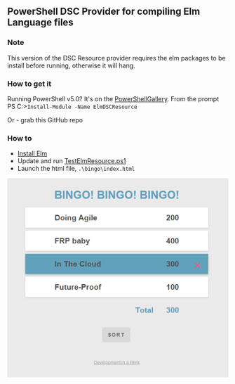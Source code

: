 PowerShell DSC Provider for compiling Elm Language files
-

### Note

This version of the DSC Resource provider requires the elm packages to be install before running, otherwise it will hang. 

### How to get it 
Running PowerShell v5.0? It's on the [PowerShellGallery](https://www.powershellgallery.com/packages/ElmDSCResource/). From the prompt PS C:\>`Install-Module -Name ElmDSCResource` 

Or - grab this GitHub repo


### How to 
* [Install Elm](http://elm-lang.org/)
* Update and run [TestElmResource.ps1](https://github.com/dfinke/ElmDSCResource/blob/master/TestElmResource.ps1)
* Launch the html file, `.\bingo\index.html`


[![image](https://raw.githubusercontent.com/dfinke/ElmDSCResource/master/images/Bingo.png)](http://dougfinke.com/elm/index.html)